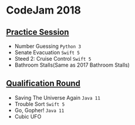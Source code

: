 # CodeJam 2018

## [Practice Session](https://codingcompetitions.withgoogle.com/codejam/round/0000000000000130)
- Number Guessing `Python 3`
- Senate Evacuation `Swift 5`
- Steed 2: Cruise Control `Swift 5`
- Bathroom Stalls(Same as 2017 Bathroom Stalls)

## [Qualification Round](https://codingcompetitions.withgoogle.com/codejam/round/00000000000000cb)
- Saving The Universe Again `Java 11`
- Trouble Sort `Swift 5`
- Go, Gopher! `Java 11`
- Cubic UFO

